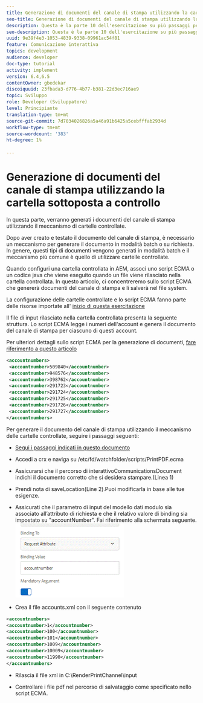 ```yaml
---
title: Generazione di documenti del canale di stampa utilizzando la cartella sottoposta a controllo
seo-title: Generazione di documenti del canale di stampa utilizzando la cartella sottoposta a controllo
description: Questa è la parte 10 dell'esercitazione su più passaggi per creare il primo documento di comunicazione interattivo per il canale di stampa. In questa parte, verranno generati i documenti del canale di stampa utilizzando il meccanismo di cartelle controllate.
seo-description: Questa è la parte 10 dell'esercitazione su più passaggi per creare il primo documento di comunicazione interattivo per il canale di stampa. In questa parte, verranno generati i documenti del canale di stampa utilizzando il meccanismo di cartelle controllate.
uuid: 9e39f4e3-1053-4839-9338-09961ac54f81
feature: Comunicazione interattiva
topics: development
audience: developer
doc-type: tutorial
activity: implement
version: 6.4,6.5
contentOwner: gbedekar
discoiquuid: 23fbada3-d776-4b77-b381-22d3ec716ae9
topic: Sviluppo
role: Developer (Sviluppatore)
level: Principiante
translation-type: tm+mt
source-git-commit: 7d7034026826a5a46a91b6425a5cebfffab2934d
workflow-type: tm+mt
source-wordcount: '383'
ht-degree: 1%

---
```



# Generazione di documenti del canale di stampa utilizzando la cartella sottoposta a controllo

In questa parte, verranno generati i documenti del canale di stampa utilizzando il meccanismo di cartelle controllate.

Dopo aver creato e testato il documento del canale di stampa, è necessario un meccanismo per generare il documento in modalità batch o su richiesta. In genere, questi tipi di documenti vengono generati in modalità batch e il meccanismo più comune è quello di utilizzare cartelle controllate.

Quando configuri una cartella controllata in AEM, associ uno script ECMA o un codice java che viene eseguito quando un file viene rilasciato nella cartella controllata. In questo articolo, ci concentreremo sullo script ECMA che genererà documenti del canale di stampa e li salverà nel file system.

La configurazione delle cartelle controllate e lo script ECMA fanno parte delle risorse importate all&#39; [inizio di questa esercitazione](introduction.md)

Il file di input rilasciato nella cartella controllata presenta la seguente struttura. Lo script ECMA legge i numeri dell&#39;account e genera il documento del canale di stampa per ciascuno di questi account.

Per ulteriori dettagli sullo script ECMA per la generazione di documenti, [fare riferimento a questo articolo](/help/forms/interactive-communications/generating-interactive-communications-print-document-using-api-tutorial-use.md)

```xml
<accountnumbers>
 <accountnumber>509840</accountnumber>
 <accountnumber>948576</accountnumber>
 <accountnumber>398762</accountnumber>
 <accountnumber>291723</accountnumber>
 <accountnumber>291724</accountnumber>
 <accountnumber>291725</accountnumber>
 <accountnumber>291726</accountnumber>
 <accountnumber>291727</accountnumber>
</accountnumbers>
```

Per generare il documento del canale di stampa utilizzando il meccanismo delle cartelle controllate, seguire i passaggi seguenti:

* [Segui i passaggi indicati in questo documento](/help/forms/adaptive-forms/service-user-tutorial-develop.md)

* Accedi a crx e naviga su /etc/fd/watchfolder/scripts/PrintPDF.ecma

* Assicurarsi che il percorso di interattivoCommunicationsDocument indichi il documento corretto che si desidera stampare.(Linea 1)
* Prendi nota di saveLocation(Line 2).Puoi modificarla in base alle tue esigenze.
* Assicurati che il parametro di input del modello dati modulo sia associato all’attributo di richiesta e che il relativo valore di binding sia impostato su &quot;accountNumber&quot;. Fai riferimento alla schermata seguente.
   ![richiesta](assets/requestattributeprintchannel.gif)

* Crea il file accounts.xml con il seguente contenuto

```xml
<accountnumbers>
<accountnumber>1</accountnumber>
<accountnumber>100</accountnumber>
<accountnumber>101</accountnumber>
<accountnumber>1009</accountnumber>
<accountnumber>10009</accountnumber>
<accountnumber>11990</accountnumber>
</accountnumbers>
```

* Rilascia il file xml in C:\RenderPrintChannel\input

* Controllare i file pdf nel percorso di salvataggio come specificato nello script ECMA.




